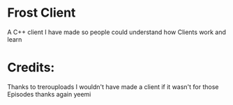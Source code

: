 # Frost Client
A C++ client I have made so people could understand how Clients work and learn

# Credits:
Thanks to trerouploads 
I wouldn't have made a client if it wasn't for those Episodes thanks again yeemi
